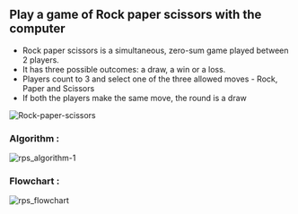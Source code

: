 ## Play a game of Rock paper scissors with the computer
+ Rock paper scissors is a simultaneous, zero-sum game played between 2 players. 
+ It has three possible outcomes: a draw, a win or a loss.
+ Players count to 3 and select one of the three allowed moves - Rock, Paper and Scissors
+ If both the players make the same move, the round is a draw

![Rock-paper-scissors](https://user-images.githubusercontent.com/119177863/206527557-ea7ee686-085e-4b9d-bbb3-0fd7fd42288f.png)

### Algorithm :
![rps_algorithm-1](https://user-images.githubusercontent.com/119177863/206543428-c1328694-01a2-4506-8aff-f5b93527f3a2.jpg)

### Flowchart : 
![rps_flowchart](https://user-images.githubusercontent.com/119177863/206543478-317ed67b-c87e-4f08-98bd-5a41a823593c.png)
